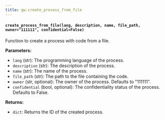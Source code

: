 ```yaml
---
title: gw.create_process_from_file
---
```


#### `create_process_from_file(lang, description, name, file_path, owner="111111", confidential=False)`

Function to create a process with code from a file.

**Parameters:**

- `lang` (str): The programming language of the process.
- `description` (str): The description of the process.
- `name` (str): The name of the process.
- `file_path` (str): The path to the file containing the code.
- `owner` (str, optional): The owner of the process. Defaults to "111111".
- `confidential` (bool, optional): The confidentiality status of the process. Defaults to False.

**Returns:**

- `dict`: Returns the ID of the created process.